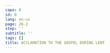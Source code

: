 ```yaml
---
capo: 0
id: 0
lang: en-us
page: 26-2
step: ''
subtitle: ''
tags: []
title: ACCLAMATION TO THE GOSPEL DURING LENT
---
```

